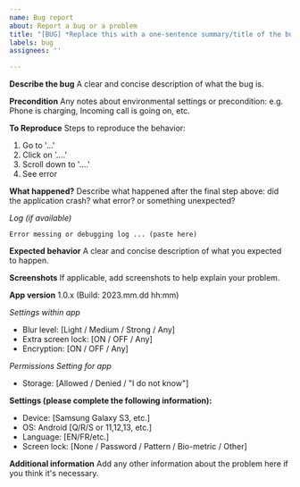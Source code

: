 ```yaml
---
name: Bug report
about: Report a bug or a problem
title: "[BUG] *Replace this with a one-sentence summary/title of the bug*"
labels: bug
assignees: ''

---
```


**Describe the bug**
A clear and concise description of what the bug is.

**Precondition**
Any notes about environmental settings or precondition: 
e.g. Phone is charging, Incoming call is going on, etc.

**To Reproduce**
Steps to reproduce the behavior:
1. Go to '...'
2. Click on '....'
3. Scroll down to '....'
4. See error

**What happened?**
Describe what happened after the final step above: did the application crash? what error? or something unexpected?

*Log (if available)*
```
Error messing or debugging log ... (paste here)
```

**Expected behavior**
A clear and concise description of what you expected to happen.

**Screenshots**
If applicable, add screenshots to help explain your problem.

**App version**
1.0.x (Build: 2023.mm.dd hh:mm)

*Settings within app*
- Blur level: [Light / Medium / Strong / Any]
- Extra screen lock: [ON / OFF / Any]
- Encryption: [ON / OFF / Any]

*Permissions Setting for app*
- Storage: [Allowed / Denied / "I do not know"]

**Settings (please complete the following information):**
 - Device: [Samsung Galaxy S3, etc.]
 - OS: Android [Q/R/S or 11,12,13, etc.]
 - Language: [EN/FR/etc.]
 - Screen lock: [None / Password / Pattern / Bio-metric / Other]

**Additional information**
Add any other information about the problem here if you think it's necessary.

